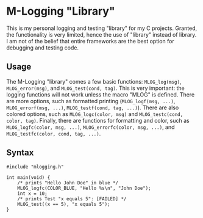 # M-Logging "Library"
This is my personal logging and testing "library" for my C projects. Granted,
the functionality is very limited, hence the use of "library" instead of
library. I am not of the belief that entire frameworks are the best option
for debugging and testing code. 

## Usage
The M-Logging "library" comes a few basic functions: `MLOG_log(msg)`, 
`MLOG_error(msg)`, and `MLOG_test(cond, tag)`. This is very important: the 
logging functions will not work unless the macro "MLOG" is defined. There are
more options, such as formatted printing (`MLOG_logf(msg, ...)`, `MLOG_errorf(msg, ...)`,
`MLOG_testf(cond, tag, ...)`). There are also colored options, such as
`MLOG_logc(color, msg)` and `MLOG_testc(cond, color, tag)`. Finally, there are
functions for formatting and color, such as `MLOG_logfc(color, msg, ...)`,
`MLOG_errorfc(color, msg, ...)`, and `MLOG_testfc(color, cond, tag, ...)`.

## Syntax 
```
#include "mlogging.h"

int main(void) {
    /* prints "Hello John Doe" in blue */
    MLOG_logfc(COLOR_BLUE, "Hello %s\n", "John Doe");
    int x = 10;
    /* prints Test "x equals 5": [FAILED] */
    MLOG_test((x == 5), "x equals 5");
}
```
